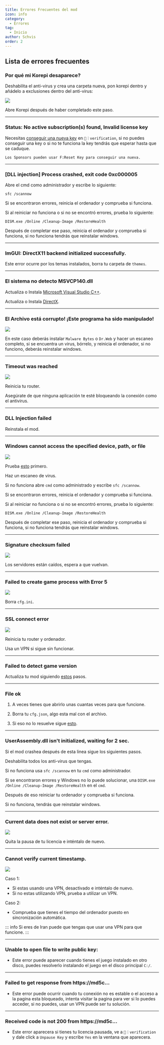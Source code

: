```yaml
---
title: Errores Frecuentes del mod
icon: info
category:
  - Errores
tag:
  - Inicio
author: Schvis
order: 2
---
```


## Lista de errores frecuentes

### Por qué mi Korepi desaparece?

Deshabilita el anti-virus y crea una carpeta nueva, pon korepi dentro y añádelo a exclusiones dentro del anti-virus:

![](/assets/images/docs/202312/virus.png)

Abre Korepi después de haber completado este paso.

---
### Status: No active subscription(s) found, Invalid license key

Necesitas [conseguir una nueva key](../guide/getkey.md) en `⁠🔐｜verification`, si no puedes conseguir una key o si no te funciona la key tendrás que esperar hasta que se caduque.

`Los Sponsors pueden usar F:Reset Key para conseguir una nueva.`

---
### [DLL injection]  Process crashed, exit code 0xc000005

Abre el cmd como administrador y escribe lo siguiente:

`sfc /scannow`

Si se encontraron errores, reinicia el ordenador y comprueba si funciona.

Si al reiniciar no funciona o si no se encontró errores, prueba lo siguiente:

`DISM.exe /Online /Cleanup-Image /RestoreHealth`

Después de completar ese paso, reinicia el ordenador y comprueba si funciona, si no funciona tendrás que reinstalar windows.

---
### ImGUI: DirectX11 backend initialized successfully.

Este error ocurre por los temas instalados, borra tu carpeta de `themes`.

---
### El sistema no detecto MSVCP140.dll

Actualiza o Instala [Microsoft Visual Studio C++](https://learn.microsoft.com/en-us/cpp/windows/latest-supported-vc-redist?view=msvc-170#visual-studio-2015-2017-2019-and-2022).

Actualiza o Instala [DirectX](https://www.microsoft.com/en-us/download/details.aspx?id=35).

---
### El Archivo está corrupto! ¡Este programa ha sido manipulado!

![](/assets/images/docs/202312/virus2.png)

En este caso deberás instalar `Malware Bytes` o `Dr.Web` y hacer un escaneo completo, si se encuentra un virus, bórrelo, y reinicia el ordenador, si no funciono, deberás reinstalar windows.

---
### Timeout was reached

![](/assets/images/docs/202312/error1.png)

Reinicia tu router.

Asegúrate de que ninguna aplicación te esté bloqueando la conexión como el antivirus.

---
### DLL Injection failed

Reinstala el mod.

---
### Windows cannot access the specified device, path, or file

![](/assets/images/docs/202312/error2.png)

Prueba [esto](https://www.minitool.com/es/respaldar-datos/windows-no-tiene-acceso-al-dispositivo-especificado.html) primero.

Haz un escaneo de virus.

Si no funciona abre `cmd` como administrado y escribe `sfc /scannow`.

Si se encontraron errores, reinicia el ordenador y comprueba si funciona.

Si al reiniciar no funciona o si no se encontró errores, prueba lo siguiente:

`DISM.exe /Online /Cleanup-Image /RestoreHealth`

Después de completar ese paso, reinicia el ordenador y comprueba si funciona, si no funciona tendrás que reinstalar windows.

---
### Signature checksum failed

![](/assets/images/docs/202312/checksum.png)

Los servidores están caídos, espera a que vuelvan.

---
### Failed to create game process with Error 5

![](/assets/images/docs/202312/error3.png)

Borra `cfg.ini`.

---
### SSL connect error

![](/assets/images/docs/202312/error4.png)

Reinicia tu router y ordenador.

Usa un VPN si sigue sin funcionar.

---
### Failed to detect game version

Actualiza tu mod siguiendo [estos](../start/download.md) pasos.

---
### File ok

1. A veces tienes que abrirlo unas cuantas veces para que funcione.

2. Borra tu `cfg.json`, algo esta mal con el archivo.

3. Si eso no lo resuelve sigue [esto](https://discord.com/channels/1069057220802781265/1213319789964038184/1242491428441952256).

---
### UserAssembly.dll isn't initialized, waiting for 2 sec.

Si el mod crashea después de esta linea sigue los siguientes pasos.

Deshabilita todos los anti-virus que tengas.

Si no funciona usa `sfc /scannow` en tu `cmd` como administrador.

Si se encontraron errores y Windows no lo puede solucionar, una `DISM.exe /Online /Cleanup-Image /RestoreHealth` en el `cmd`.

Después de eso reiniciar tu ordenador y comprueba si funciona.

Si no funciona, tendrás que reinstalar windows.

---
### Current data does not exist or server error.

![](/assets/images/docs/202312/error.png)

Quita la pausa de tu licencia e inténtalo de nuevo.

---
### Cannot verify current timestamp.

![](/assets/images/docs/202402/timestamp.png)

Caso 1:
- Si estas usando una VPN, desactivado e inténtalo de nuevo.
- Si no estas utilizando VPN, prueba a utilizar un VPN.

Caso 2:
- Comprueba que tienes el tiempo del ordenador puesto en sincronización automática.

::: info Si eres de Iran puede que tengas que usar una VPN para que funcione.
:::

---
### Unable to open file to write public key:

- Este error puede aparecer cuando tienes el juego instalado en otro disco, puedes resolverlo instalando el juego en el disco principal `C:/`.

---
### Failed to get response from https://md5c...

- Este error puede ocurrir cuando tu conexión no es estable o el acceso a la pagina esta bloqueado, intenta visitar la pagina para ver si lo puedes acceder, si no puedes, usar un VPN puede ser tu solución.

---
### Received code is not 200 from https://md5c...

- Este error aparecera si tienes tu licencia pausada, ve a `🔐｜verification` y dale click a `Unpause Key` y escribe `Yes` en la ventana que aparecera.